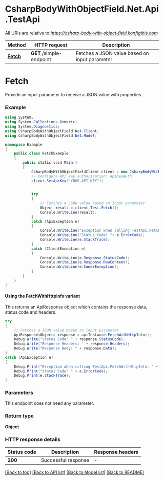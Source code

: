 # CsharpBodyWithObjectField.Net.Api.TestApi

All URIs are relative to *https://csharp-body-with-object-field.konfigthis.com*

| Method | HTTP request | Description |
|--------|--------------|-------------|
| [**Fetch**](TestApi.md#fetch) | **GET** /simple-endpoint | Fetches a JSON value based on input parameter |


# **Fetch**



Provide an input parameter to receive a JSON value with properties.

### Example
```csharp
using System;
using System.Collections.Generic;
using System.Diagnostics;
using CsharpBodyWithObjectField.Net.Client;
using CsharpBodyWithObjectField.Net.Model;

namespace Example
{
    public class FetchExample
    {
        public static void Main()
        {
            CsharpBodyWithObjectFieldClient client = new CsharpBodyWithObjectFieldClient();
            // Configure API key authorization: ApiKeyAuth
            client.SetApiKey("YOUR_API_KEY");

            
            try
            {
                // Fetches a JSON value based on input parameter
                Object result = client.Test.Fetch();
                Console.WriteLine(result);
            }
            catch (ApiException e)
            {
                Console.WriteLine("Exception when calling TestApi.Fetch: " + e.Message);
                Console.WriteLine("Status Code: "+ e.ErrorCode);
                Console.WriteLine(e.StackTrace);
            }
            catch (ClientException e)
            {
                Console.WriteLine(e.Response.StatusCode);
                Console.WriteLine(e.Response.RawContent);
                Console.WriteLine(e.InnerException);
            }
        }
    }
}
```

#### Using the FetchWithHttpInfo variant
This returns an ApiResponse object which contains the response data, status code and headers.

```csharp
try
{
    // Fetches a JSON value based on input parameter
    ApiResponse<Object> response = apiInstance.FetchWithHttpInfo();
    Debug.Write("Status Code: " + response.StatusCode);
    Debug.Write("Response Headers: " + response.Headers);
    Debug.Write("Response Body: " + response.Data);
}
catch (ApiException e)
{
    Debug.Print("Exception when calling TestApi.FetchWithHttpInfo: " + e.Message);
    Debug.Print("Status Code: " + e.ErrorCode);
    Debug.Print(e.StackTrace);
}
```

### Parameters
This endpoint does not need any parameter.
### Return type

**Object**


### HTTP response details
| Status code | Description | Response headers |
|-------------|-------------|------------------|
| **200** | Successful response |  -  |

[[Back to top]](#) [[Back to API list]](../README.md#documentation-for-api-endpoints) [[Back to Model list]](../README.md#documentation-for-models) [[Back to README]](../README.md)

